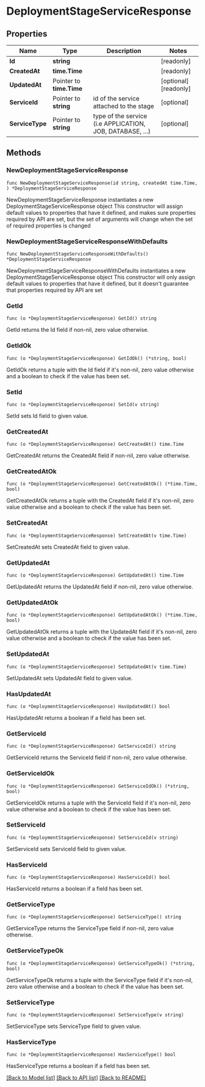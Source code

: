 # DeploymentStageServiceResponse

## Properties

Name | Type | Description | Notes
------------ | ------------- | ------------- | -------------
**Id** | **string** |  | [readonly] 
**CreatedAt** | **time.Time** |  | [readonly] 
**UpdatedAt** | Pointer to **time.Time** |  | [optional] [readonly] 
**ServiceId** | Pointer to **string** | id of the service attached to the stage | [optional] 
**ServiceType** | Pointer to **string** | type of the service (i.e APPLICATION, JOB, DATABASE, ...) | [optional] 

## Methods

### NewDeploymentStageServiceResponse

`func NewDeploymentStageServiceResponse(id string, createdAt time.Time, ) *DeploymentStageServiceResponse`

NewDeploymentStageServiceResponse instantiates a new DeploymentStageServiceResponse object
This constructor will assign default values to properties that have it defined,
and makes sure properties required by API are set, but the set of arguments
will change when the set of required properties is changed

### NewDeploymentStageServiceResponseWithDefaults

`func NewDeploymentStageServiceResponseWithDefaults() *DeploymentStageServiceResponse`

NewDeploymentStageServiceResponseWithDefaults instantiates a new DeploymentStageServiceResponse object
This constructor will only assign default values to properties that have it defined,
but it doesn't guarantee that properties required by API are set

### GetId

`func (o *DeploymentStageServiceResponse) GetId() string`

GetId returns the Id field if non-nil, zero value otherwise.

### GetIdOk

`func (o *DeploymentStageServiceResponse) GetIdOk() (*string, bool)`

GetIdOk returns a tuple with the Id field if it's non-nil, zero value otherwise
and a boolean to check if the value has been set.

### SetId

`func (o *DeploymentStageServiceResponse) SetId(v string)`

SetId sets Id field to given value.


### GetCreatedAt

`func (o *DeploymentStageServiceResponse) GetCreatedAt() time.Time`

GetCreatedAt returns the CreatedAt field if non-nil, zero value otherwise.

### GetCreatedAtOk

`func (o *DeploymentStageServiceResponse) GetCreatedAtOk() (*time.Time, bool)`

GetCreatedAtOk returns a tuple with the CreatedAt field if it's non-nil, zero value otherwise
and a boolean to check if the value has been set.

### SetCreatedAt

`func (o *DeploymentStageServiceResponse) SetCreatedAt(v time.Time)`

SetCreatedAt sets CreatedAt field to given value.


### GetUpdatedAt

`func (o *DeploymentStageServiceResponse) GetUpdatedAt() time.Time`

GetUpdatedAt returns the UpdatedAt field if non-nil, zero value otherwise.

### GetUpdatedAtOk

`func (o *DeploymentStageServiceResponse) GetUpdatedAtOk() (*time.Time, bool)`

GetUpdatedAtOk returns a tuple with the UpdatedAt field if it's non-nil, zero value otherwise
and a boolean to check if the value has been set.

### SetUpdatedAt

`func (o *DeploymentStageServiceResponse) SetUpdatedAt(v time.Time)`

SetUpdatedAt sets UpdatedAt field to given value.

### HasUpdatedAt

`func (o *DeploymentStageServiceResponse) HasUpdatedAt() bool`

HasUpdatedAt returns a boolean if a field has been set.

### GetServiceId

`func (o *DeploymentStageServiceResponse) GetServiceId() string`

GetServiceId returns the ServiceId field if non-nil, zero value otherwise.

### GetServiceIdOk

`func (o *DeploymentStageServiceResponse) GetServiceIdOk() (*string, bool)`

GetServiceIdOk returns a tuple with the ServiceId field if it's non-nil, zero value otherwise
and a boolean to check if the value has been set.

### SetServiceId

`func (o *DeploymentStageServiceResponse) SetServiceId(v string)`

SetServiceId sets ServiceId field to given value.

### HasServiceId

`func (o *DeploymentStageServiceResponse) HasServiceId() bool`

HasServiceId returns a boolean if a field has been set.

### GetServiceType

`func (o *DeploymentStageServiceResponse) GetServiceType() string`

GetServiceType returns the ServiceType field if non-nil, zero value otherwise.

### GetServiceTypeOk

`func (o *DeploymentStageServiceResponse) GetServiceTypeOk() (*string, bool)`

GetServiceTypeOk returns a tuple with the ServiceType field if it's non-nil, zero value otherwise
and a boolean to check if the value has been set.

### SetServiceType

`func (o *DeploymentStageServiceResponse) SetServiceType(v string)`

SetServiceType sets ServiceType field to given value.

### HasServiceType

`func (o *DeploymentStageServiceResponse) HasServiceType() bool`

HasServiceType returns a boolean if a field has been set.


[[Back to Model list]](../README.md#documentation-for-models) [[Back to API list]](../README.md#documentation-for-api-endpoints) [[Back to README]](../README.md)


